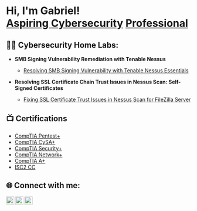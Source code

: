 <h1>Hi, I'm Gabriel! <br/><a href="https://github.com/Sanchez-Gabriel">Aspiring </a> <a href="https://www.linkedin.com/in/gabriel-Asanchez/">Cybersecurity</a> <a href="https://www.gabrielsanchezcyber.com">Professional</a></h1>

<h2>👨‍💻 Cybersecurity Home Labs:</h2>

- <b>SMB Signing Vulnerability Remediation with Tenable Nessus</b>
  - [Resolving SMB Signing Vulnerability with Tenable Nessus Essentials](https://github.com/Sanchez-Gabriel/Lab-Fixing-SMB-Signing-Vulnerability-Using-Tenable-Nessus-Essential/tree/main)

- <b>Resolving SSL Certificate Chain Trust Issues in Nessus Scan: Self-Signed Certificates</b>
  - [Fixing SSL Certificate Trust Issues in Nessus Scan for FileZilla Server](https://github.com/Sanchez-Gabriel/Resolving-SSL-Certificate-Chain-Trust-Issues-with-Nessus)
  

<h2>📺 Certifications </h2>

- <a href="https://www.credly.com/badges/9927c110-88db-4166-96f8-fbced377b31b/public_url">CompTIA Pentest+</a>  
- <a href="https://www.credly.com/badges/74c642e5-630d-4193-9e46-6da0aa0f4ae4/public_url">CompTIA CySA+</a>  
- <a href="https://www.credly.com/badges/fd8dc3a0-fcac-44a1-9eff-37a83d3d7af9/public_url">CompTIA Security+</a>  
- <a href="https://www.credly.com/earner/earned/badge/75c2174c-a0a2-4f37-af6d-8c4b48bae112">CompTIA Network+ </a>
- <a href="https://www.credly.com/badges/7799e61c-6bcd-4497-98f0-9757ab567a91/public_url">CompTIA A+ </a>
- <a href="https://www.credly.com/earner/earned/badge/920a6a38-08d9-4f2f-b60a-74cf223ef897">ISC2 CC </a>
  

<h2>🌐 Connect with me:</h2>

<a href="https://linkedin.com/in/gabriel-asanchez" target="_blank">
  <img align="left" alt="Gabriel Sanchez | LinkedIn" width="22px" src="https://upload.wikimedia.org/wikipedia/commons/c/ca/LinkedIn_logo_initials.png">
</a>

<a href="https://gabrielsanchezcyber.com" target="_blank" style="margin-left: 10px;">
  <img align="left" alt="Gabriel Sanchez | Portfolio" width="22px" src="https://cdn-icons-png.flaticon.com/512/3128/3128188.png">
</a>

<a href="mailto:donsanchezgabriel@gmail.com" target="_blank" style="margin-left: 10px;">
  <img align="left" alt="Gabriel Sanchez | Email" width="22px" src="https://upload.wikimedia.org/wikipedia/commons/4/4e/Gmail_Icon.png">
</a>
